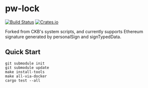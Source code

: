 # pw-lock

[![Build Status](https://travis-ci.com/nervosnetwork/ckb-system-scripts.svg?branch=master)](https://travis-ci.com/nervosnetwork/ckb-system-scripts)
[![Crates.io](https://img.shields.io/crates/v/ckb-system-scripts)](https://crates.io/crates/ckb-system-scripts)

Forked from CKB's system scripts, and currently supports Ethereum signature generated by personalSign and signTypedData.

## Quick Start

```
git submodule init
git submodule update
make install-tools
make all-via-docker
cargo test --all
```
